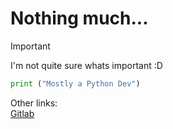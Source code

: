 # Nothing much...

> [!IMPORTANT]
> I'm not quite sure whats important :D

```python
print ("Mostly a Python Dev")
```
Other links:<br>
[Gitlab](https://gitlab.com/LTS-VVE)
